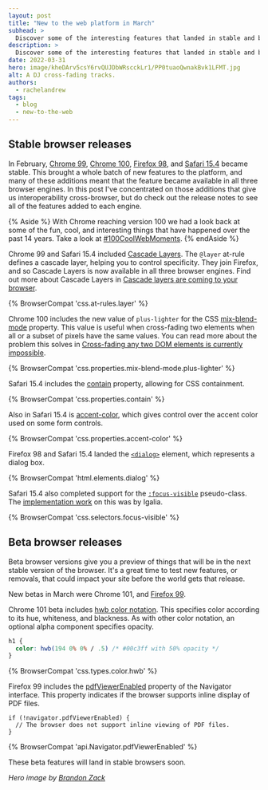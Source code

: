 ```yaml
---
layout: post
title: "New to the web platform in March"
subhead: >
  Discover some of the interesting features that landed in stable and beta web browsers during March 2022. 
description: >
  Discover some of the interesting features that landed in stable and beta web browsers during March 2022.
date: 2022-03-31
hero: image/kheDArv5csY6rvQUJDbWRscckLr1/PP0tuaoQwnakBvk1LFMT.jpg
alt: A DJ cross-fading tracks.
authors:
  - rachelandrew
tags:
  - blog
  - new-to-the-web
---
```


## Stable browser releases

In February, [Chrome 99](https://developer.chrome.com/blog/new-in-chrome-99/), [Chrome 100](https://developer.chrome.com/blog/new-in-chrome-100/), [Firefox 98](https://developer.mozilla.org/docs/Mozilla/Firefox/Releases/98), and [Safari 15.4](https://developer.apple.com/documentation/safari-release-notes/safari-15_4-release-notes) became stable. This brought a whole batch of new features to the platform, and many of these additions meant that the feature became available in all three browser engines. In this post I've concentrated on those additions that give us interoperability cross-browser, but do check out the release notes to see all of the features added to each engine. 

{% Aside %}
With Chrome reaching version 100 we had a look back at some of the fun, cool, and interesting things that have happened over the past 14 years. Take a look at [#100CoolWebMoments](https://developer.chrome.com/100/).
{% endAside %}

Chrome 99 and Safari 15.4 included [Cascade Layers](https://developer.mozilla.org/docs/Web/CSS/@layer). The `@layer` at-rule defines a cascade layer, helping you to control specificity. They join Firefox, and so Cascade Layers is now available in all three browser engines. Find out more about Cascade Layers in [Cascade layers are coming to your browser](https://developer.chrome.com/blog/cascade-layers/).

{% BrowserCompat 'css.at-rules.layer' %}

Chrome 100 includes the new value of `plus-lighter` for the CSS [mix-blend-mode](https://developer.mozilla.org/docs/Web/CSS/mix-blend-mode) property. This value is useful when cross-fading two elements when all or a subset of pixels have the same values. You can read more about the problem this solves in [Cross-fading any two DOM elements is currently impossible](https://jakearchibald.com/2021/dom-cross-fade/). 

{% BrowserCompat 'css.properties.mix-blend-mode.plus-lighter' %}

Safari 15.4 includes the [contain](https://developer.mozilla.org/docs/Web/CSS/contain) property, allowing for CSS containment. 

{% BrowserCompat 'css.properties.contain' %}

Also in Safari 15.4 is [accent-color](/accent-color/), which gives control over the accent color used on some form controls. 

{% BrowserCompat 'css.properties.accent-color' %}

Firefox 98 and Safari 15.4 landed the [`<dialog>`](https://developer.mozilla.org/docs/Web/HTML/Element/dialog) element, which represents a dialog box. 

{% BrowserCompat 'html.elements.dialog' %}

Safari 15.4 also completed support for the [`:focus-visible`](https://developer.mozilla.org/docs/Web/CSS/:focus-visible) pseudo-class. The [implementation work](https://blogs.igalia.com/mrego/2021/06/07/focus-visible-in-webkit-may-2021/) on this was by Igalia.

{% BrowserCompat 'css.selectors.focus-visible' %}

## Beta browser releases

Beta browser versions give you a preview of things that will be in the next stable version of the browser. It's a great time to test new features, or removals, that could impact your site before the world gets that release.

New betas in March were Chrome 101, and [Firefox 99](https://developer.mozilla.org/docs/Mozilla/Firefox/Releases/99). 

Chrome 101 beta includes [hwb color notation](https://developer.mozilla.org/docs/Web/CSS/color_value/hwb). This specifies color according to its hue, whiteness, and blackness. As with other color notation, an optional alpha component specifies opacity.

```css
h1 {
  color: hwb(194 0% 0% / .5) /* #00c3ff with 50% opacity */
}
```

{% BrowserCompat 'css.types.color.hwb' %}

Firefox 99 includes the [pdfViewerEnabled](https://developer.mozilla.org/docs/Web/API/Navigator/pdfViewerEnabled) property of the Navigator interface. This property indicates if the browser supports inline display of PDF files.

```
if (!navigator.pdfViewerEnabled) {
  // The browser does not support inline viewing of PDF files.
}
```

{% BrowserCompat 'api.Navigator.pdfViewerEnabled' %}

These beta features will land in stable browsers soon.

_Hero image by [Brandon Zack](https://unsplash.com/@brandonzack)_
  
  